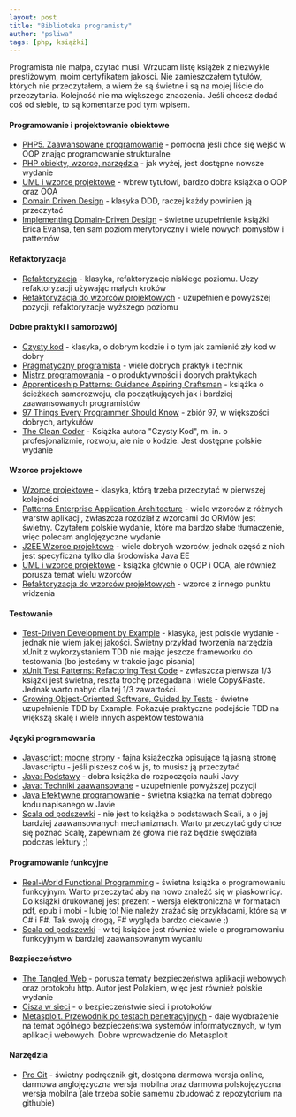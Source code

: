 ```yaml
---
layout: post
title: "Biblioteka programisty"
author: "psliwa"
tags: [php, książki]
---
```


Programista nie małpa, czytać musi. Wrzucam listę książek z niezwykle prestiżowym, moim certyfikatem jakości. Nie zamieszczałem tytułów, których nie przeczytałem, a wiem że są świetne i są na mojej liście do przeczytania. Kolejność nie ma większego znaczenia. Jeśli chcesz dodać coś od siebie, to są komentarze pod tym wpisem.

#### Programowanie i projektowanie obiektowe

* [PHP5. Zaawansowane programowanie](http://helion.pl/ksiazki/php5-zaawansowane-programowanie-edward-lecky-thompson-heow-eide-goodman-steven-d,php5zp.htm) - pomocna jeśli chce się wejść w OOP znając programowanie strukturalne
* [PHP obiekty, wzorce, narzędzia](http://helion.pl/ksiazki/php5-obiekty-wzorce-narzedzia-matt-zandstra,php5ob.htm) - jak wyżej, jest dostępne nowsze wydanie
* [UML i wzorce projektowe](http://helion.pl/ksiazki/uml-i-wzorce-projektowe-analiza-i-projektowanie-obiektowe-oraz-iteracyjny-model-wytwarzania-aplikac-craig-larman,umwzo3.htm) - wbrew tytułowi, bardzo dobra książka o OOP oraz OOA
* [Domain Driven Design](http://www.amazon.com/Domain-Driven-Design-Tackling-Complexity-Software/dp/0321125215/) - klasyka DDD, raczej każdy powinien ją przeczytać
* [Implementing Domain-Driven Design](http://www.amazon.com/Implementing-Domain-Driven-Design-Vaughn-Vernon/dp/0321834577/) - świetne uzupełnienie książki Erica Evansa, ten sam poziom merytoryczny i wiele nowych pomysłów i patternów

#### Refaktoryzacja

* [Refaktoryzacja](http://helion.pl/ksiazki/refaktoryzacja-ulepszanie-struktury-istniejacego-kodu-martin-fowler-kent-beck-john-brant-william-opdy,refuko.htm) - klasyka, refaktoryzacje niskiego poziomu. Uczy refaktoryzacji używając małych kroków
* [Refaktoryzacja do wzorców projektowych](http://helion.pl/ksiazki/refaktoryzacja-do-wzorcow-projektowych-joshua-kerievsky,refawp.htm) - uzupełnienie powyższej pozycji, refaktoryzacje wyższego poziomu

#### Dobre praktyki i samorozwój

* [Czysty kod](http://helion.pl/ksiazki/czysty-kod-podrecznik-dobrego-programisty-robert-c-martin,czykod.htm) - klasyka, o dobrym kodzie i o tym jak zamienić zły kod w dobry
* [Pragmatyczny programista](http://helion.pl/ksiazki/pragmatyczny-programista-od-czeladnika-do-mistrza-andrew-hunt-david-thomas,pragpr.htm) - wiele dobrych praktyk i technik
* [Mistrz programowania](http://helion.pl/ksiazki/mistrz-programowania-zwieksz-efektywnosc-i-zrob-kariere-neal-ford,mispro.htm) - o produktywności i dobrych praktykach
* [Apprenticeship Patterns: Guidance Aspiring Craftsman](http://www.amazon.com/Apprenticeship-Patterns-Guidance-Aspiring-Craftsman/dp/0596518382/) - książka o ścieżkach samorozwoju, dla początkujących jak i bardziej zaawansowanych programistów
* [97 Things Every Programmer Should Know](http://www.amazon.com/Things-Every-Programmer-Should-Know/dp/0596809484/) - zbiór 97, w większości dobrych, artykułów
* [The Clean Coder](http://www.amazon.com/Clean-Coder-Conduct-Professional-Programmers/dp/0137081073/) - Książka autora "Czysty Kod", m. in. o profesjonalizmie, rozwoju, ale nie o kodzie. Jest dostępne polskie wydanie

#### Wzorce projektowe

* [Wzorce projektowe](http://helion.pl/ksiazki/wzorce-projektowe-elementy-oprogramowania-obiektowego-wielokrotnego-uzytku-erich-gamma-richard-helm-ralph-johnson-john-m,wzoele.htm) - klasyka, którą trzeba przeczytać w pierwszej kolejności
* [Patterns Enterprise Application Architecture](http://www.amazon.com/Patterns-Enterprise-Application-Architecture-Martin/dp/0321127420/) - wiele wzorców z różnych warstw aplikacji, zwłaszcza rozdział z wzorcami do ORMów jest świetny. Czytałem polskie wydanie, które ma bardzo słabe tłumaczenie, więc polecam anglojęzyczne wydanie
* [J2EE Wzorce projektowe](http://helion.pl/ksiazki/j2ee-wzorce-projektowe-wydanie-2-deepak-alur-john-crupi-dan-malks,j2eew2.htm) - wiele dobrych wzorców, jednak część z nich jest specyficzna tylko dla środowiska Java EE
* [UML i wzorce projektowe](http://helion.pl/ksiazki/uml-i-wzorce-projektowe-analiza-i-projektowanie-obiektowe-oraz-iteracyjny-model-wytwarzania-aplikac-craig-larman,umwzo3.htm) - książka głównie o OOP i OOA, ale również porusza temat wielu wzorców
* [Refaktoryzacja do wzorców projektowych](http://helion.pl/ksiazki/refaktoryzacja-do-wzorcow-projektowych-joshua-kerievsky,refawp.htm) - wzorce z innego punktu widzenia

#### Testowanie

* [Test-Driven Development by Example](http://www.amazon.com/Test-Driven-Development-Kent-Beck/dp/0321146530/) - klasyka, jest polskie wydanie - jednak nie wiem jakiej jakości. Świetny przykład tworzenia narzędzia xUnit z wykorzystaniem TDD nie mając jeszcze frameworku do testowania (bo jesteśmy w trakcie jago pisania)
* [xUnit Test Patterns: Refactoring Test Code](http://www.amazon.com/xUnit-Test-Patterns-Refactoring-Code/dp/0131495054/) - zwłaszcza pierwsza 1/3 książki jest świetna, reszta trochę przegadana i wiele Copy&Paste. Jednak warto nabyć dla tej 1/3 zawartości.
* [Growing Object-Oriented Software, Guided by Tests](http://www.amazon.com/Growing-Object-Oriented-Software-Guided-Tests/) - świetne uzupełnienie TDD by Example. Pokazuje praktyczne podejście TDD na większą skalę i wiele innych aspektów testowania

#### Języki programowania

* [Javascript: mocne strony](http://helion.pl/ksiazki/javascript-mocne-strony-douglas-crockford,jscmoc.htm) - fajna książeczka opisujące tą jasną stronę Javascriptu - jeśli piszesz coś w js, to musisz ją przeczytać
* [Java: Podstawy](http://helion.pl/ksiazki/java-podstawy-wydanie-ix-cay-s-horstmann-gary-cornell,javpd9.htm) - dobra książka do rozpoczęcia nauki Javy
* [Java: Techniki zaawansowane](http://helion.pl/ksiazki/java-techniki-zaawansowane-wydanie-ix-cay-s-horstmann-gary-cornell,javtz9.htm) - uzupełnienie powyższej pozycji
* [Java Efektywne programowanie](http://helion.pl/ksiazki/java-efektywne-programowanie-wydanie-ii-joshua-bloch,javep2.htm) - świetna książka na temat dobrego kodu napisanego w Javie
* [Scala od podszewki](http://helion.pl/ksiazki/scala-od-podszewki-joshua-suereth-d,scalao.htm) - nie jest to książka o podstawach Scali, a o jej bardziej zaawansowanych mechanizmach. Warto przeczytać gdy chce się poznać Scalę, zapewniam że głowa nie raz będzie swędziała podczas lektury ;)

#### Programowanie funkcyjne

* [Real-World Functional Programming](http://www.bookdepository.com/Real-World-Functional-Programming-Tomas-Petricek/9781933988924) - świetna książka o programowaniu funkcyjnym. Warto przeczytać aby na nowo znaleźć się w piaskownicy. Do książki drukowanej jest prezent - wersja elektroniczna w formatach pdf, epub i mobi - lubię to! Nie należy zrażać się przykładami, które są w C# i F#. Tak swoją drogą, F# wygląda bardzo ciekawie ;)
* [Scala od podszewki](http://helion.pl/ksiazki/scala-od-podszewki-joshua-suereth-d,scalao.htm) - w tej książce jest również wiele o programowaniu funkcyjnym w bardziej zaawansowanym wydaniu

#### Bezpieczeństwo
* [The Tangled Web](http://www.amazon.com/The-Tangled-Web-Securing-Applications/dp/1593273886) - porusza tematy bezpieczeństwa aplikacji webowych oraz protokołu http. Autor jest Polakiem, więc jest również polskie wydanie
* [Cisza w sieci](http://helion.pl/ksiazki/cisza-w-sieci-michal-zalewski,bekomp.htm) - o bezpieczeństwie sieci i protokołów
* [Metasploit. Przewodnik po testach penetracyjnych](http://helion.pl/ksiazki/metasploit-przewodnik-po-testach-penetracyjnych-david-kennedy-jim-o-gorman-devon-kearns-mati-ah,metasp.htm) - daje wyobrażenie na temat ogólnego bezpieczeństwa systemów informatycznych, w tym aplikacji webowych. Dobre wprowadzenie do Metasploit

#### Narzędzia

* [Pro Git](http://git-scm.com/book) - świetny podręcznik git, dostępna darmowa wersja online, darmowa anglojęzyczna wersja mobilna oraz darmowa polskojęzyczna wersja mobilna (ale trzeba sobie samemu zbudować z repozytorium na githubie)
